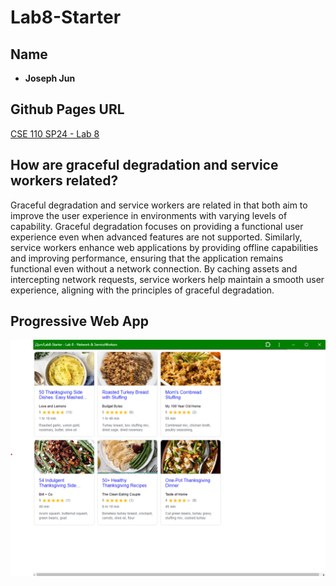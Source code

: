 # Lab8-Starter

## Name

- **Joseph Jun**

## Github Pages URL

[CSE 110 SP24 - Lab 8](https://j2jun.github.io/lab8-starter/)

## How are graceful degradation and service workers related?

Graceful degradation and service workers are related in that both aim to improve the user experience in environments with varying levels of capability. Graceful degradation focuses on providing a functional user experience even when advanced features are not supported. Similarly, service workers enhance web applications by providing offline capabilities and improving performance, ensuring that the application remains functional even without a network connection. By caching assets and intercepting network requests, service workers help maintain a smooth user experience, aligning with the principles of graceful degradation.

## Progressive Web App

![pwa.png](./pwa.png)
